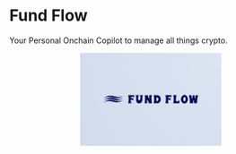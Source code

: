 # Fund Flow

Your Personal Onchain Copilot to manage all things crypto.

<div align="center">
<img 
  src="https://github.com/fund-flow/.github/blob/main/assets/fund-flow-logo.png?raw=true" 
  style="width:50%; height:50%;"
/>
</div>

